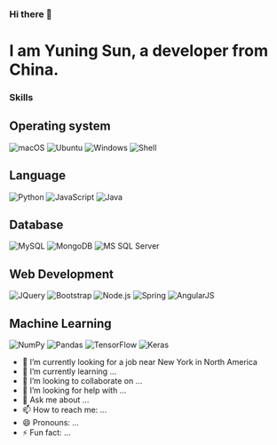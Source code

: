 ### Hi there 👋
# I am Yuning Sun, a developer from China.

### Skills
## Operating system 
![macOS](http://img.shields.io/badge/-macOS-000000?style=flat-square&logo=macos)
![Ubuntu](https://img.shields.io/badge/-Ubuntu-E95420?style=flat-square&logo=ubuntu&logoColor=ffffff)
![Windows](http://img.shields.io/badge/-Windows-0078D6?style=flat-square&logo=windows)
![Shell](https://img.shields.io/badge/-Shell-FFD500?style=flat-square&logo=shell&logoColor=000000)
## Language
![Python](http://img.shields.io/badge/-Python-3776AB?style=flat-square&logo=python&logoColor=ffffff)
![JavaScript](https://img.shields.io/badge/-JavaScript-F7DF1E?style=flat-square&logo=javascript&logoColor=000000)
![Java](https://img.shields.io/badge/-Java-007396?style=flat-square&logo=java&logoColor=ffffff)
## Database
![MySQL](http://img.shields.io/badge/-MySQL-007599?style=flat-square&logo=MySQL&logoColor=ffffff)
![MongoDB](http://img.shields.io/badge/-MongoDB-47A248?style=flat-square&logo=MySQL&logoColor=ffffff)
![MS SQL Server](http://img.shields.io/badge/-MS%20SQL%20Server-CC2927?style=flat-square&logo=microsoft-sql-server&logoColor=ffffff)
## Web Development
![JQuery](http://img.shields.io/badge/-JQuery-0769AD?style=flat-square&logo=jquery&logoColor=ffffff)
![Bootstrap](http://img.shields.io/badge/-Bootstrap-7952B3?style=flat-square&logo=bootstrap&logoColor=ffffff)
![Node.js](http://img.shields.io/badge/-Node.js-339933?style=flat-square&logo=node.js&logoColor=ffffff)
![Spring](http://img.shields.io/badge/-Spring-6DB33F?style=flat-square&logo=spring&logoColor=ffffff)
![AngularJS](http://img.shields.io/badge/-AngularJS-E23237?style=flat-square&logo=angularjs&logoColor=ffffff)
## Machine Learning
![NumPy](http://img.shields.io/badge/-NumPy-013243?style=flat-square&logo=numpy&logoColor=ffffff)
![Pandas](http://img.shields.io/badge/-Pandas-150458?style=flat-square&logo=pandas&logoColor=ffffff)
![TensorFlow](http://img.shields.io/badge/-TensorFlow-FF6F00?style=flat-square&logo=tensorflow&logoColor=ffffff)
![Keras](http://img.shields.io/badge/-Keras-D00000?style=flat-square&logo=keras&logoColor=ffffff)


- 🔭 I’m currently looking for a job near New York in North America 
- 🌱 I’m currently learning ...
- 👯 I’m looking to collaborate on ...
- 🤔 I’m looking for help with ...
- 💬 Ask me about ...
- 📫 How to reach me: ...
- 😄 Pronouns: ...
- ⚡ Fun fact: ...
